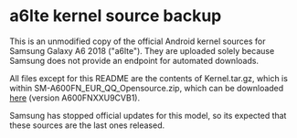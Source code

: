 # a6lte kernel source backup

This is an unmodified copy of the official Android kernel sources for Samsung Galaxy A6 2018 ("a6lte"). They are uploaded solely because Samsung does not provide an endpoint for automated downloads.

All files except for this README are the contents of Kernel.tar.gz, which is within SM-A600FN_EUR_QQ_Opensource.zip, which can be downloaded [here](https://opensource.samsung.com/uploadSearch?searchValue=a600fn) (version A600FNXXU9CVB1).

Samsung has stopped official updates for this model, so its expected that these sources are the last ones released.
